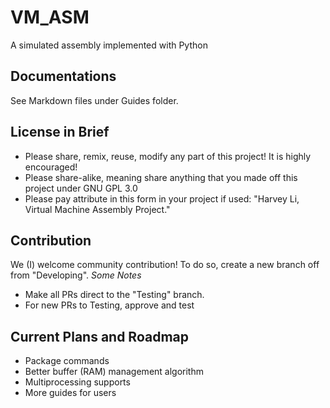 # VM_ASM
 A simulated assembly implemented with Python

## Documentations

 See Markdown files under Guides folder.

## License in Brief

+ Please share, remix, reuse, modify any part of this project! It is highly encouraged!
+ Please share-alike, meaning share anything that you made off this project under GNU GPL 3.0
+ Please pay attribute in this form in your project if used: "Harvey Li, Virtual Machine Assembly Project."

## Contribution
We (I) welcome community contribution! To do so, create a new branch off from "Developing".
 *Some Notes*

+ Make all PRs direct to the "Testing" branch.
+ For new PRs to Testing, approve and test

## Current Plans and Roadmap

+ Package commands
+ Better buffer (RAM) management algorithm
+ Multiprocessing supports
+ More guides for users
